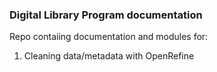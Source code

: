 ### Digital Library Program documentation

Repo contaiing documentation and modules for:

1. Cleaning data/metadata with OpenRefine

